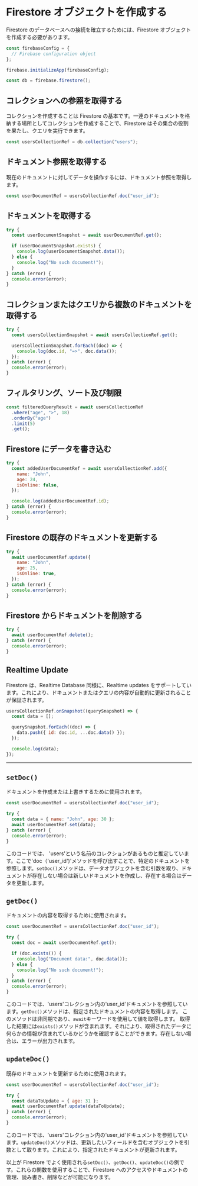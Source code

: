 # Firestore オブジェクトを作成する

Firestore のデータベースへの接続を確立するためには、Firestore オブジェクトを作成する必要があります。

```javascript
const firebaseConfig = {
  // Firebase configuration object
};

firebase.initializeApp(firebaseConfig);

const db = firebase.firestore();
```

## コレクションへの参照を取得する

コレクションを作成することは Firestore の基本です。一連のドキュメントを格納する場所としてコレクションを作成することで、Firestore はその集合の役割を果たし、クエリを実行できます。

```javascript
const usersCollectionRef = db.collection("users");
```

## ドキュメント参照を取得する

現在のドキュメントに対してデータを操作するには、ドキュメント参照を取得します。

```javascript
const userDocumentRef = usersCollectionRef.doc("user_id");
```

## ドキュメントを取得する

```javascript
try {
  const userDocumentSnapshot = await userDocumentRef.get();

  if (userDocumentSnapshot.exists) {
    console.log(userDocumentSnapshot.data());
  } else {
    console.log("No such document!");
  }
} catch (error) {
  console.error(error);
}
```

## コレクションまたはクエリから複数のドキュメントを取得する

```javascript
try {
  const usersCollectionSnapshot = await usersCollectionRef.get();

  usersCollectionSnapshot.forEach((doc) => {
    console.log(doc.id, "=>", doc.data());
  });
} catch (error) {
  console.error(error);
}
```

## フィルタリング、ソート及び制限

```javascript
const filteredQueryResult = await usersCollectionRef
  .where("age", ">", 18)
  .orderBy("age")
  .limit(5)
  .get();
```

## Firestore にデータを書き込む

```javascript
try {
  const addedUserDocumentRef = await usersCollectionRef.add({
    name: "John",
    age: 24,
    isOnline: false,
  });

  console.log(addedUserDocumentRef.id);
} catch (error) {
  console.error(error);
}
```

## Firestore の既存のドキュメントを更新する

```javascript
try {
  await userDocumentRef.update({
    name: "John",
    age: 25,
    isOnline: true,
  });
} catch (error) {
  console.error(error);
}
```

## Firestore からドキュメントを削除する

```javascript
try {
  await userDocumentRef.delete();
} catch (error) {
  console.error(error);
}
```

## Realtime Update

Firestore は、Realtime Database 同様に、Realtime updates をサポートしています。これにより、ドキュメントまたはクエリの内容が自動的に更新されることが保証されます。

```javascript
usersCollectionRef.onSnapshot((querySnapshot) => {
  const data = [];

  querySnapshot.forEach((doc) => {
    data.push({ id: doc.id, ...doc.data() });
  });

  console.log(data);
});
```

---

## `setDoc()`

ドキュメントを作成または上書きするために使用されます。

```javascript
const userDocumentRef = usersCollectionRef.doc("user_id");

try {
  const data = { name: "John", age: 30 };
  await userDocumentRef.set(data);
} catch (error) {
  console.error(error);
}
```

このコードでは、 'users'という名前のコレクションがあるものと推定しています。ここで'doc（'user_id')'メソッドを呼び出すことで、特定のドキュメントを参照します。`setDoc()`メソッドは、データオブジェクトを含む引数を取り、ドキュメントが存在しない場合は新しいドキュメントを作成し、存在する場合はデータを更新します。

## `getDoc()`

ドキュメントの内容を取得するために使用されます。

```javascript
const userDocumentRef = usersCollectionRef.doc("user_id");

try {
  const doc = await userDocumentRef.get();

  if (doc.exists()) {
    console.log("Document data:", doc.data());
  } else {
    console.log("No such document!");
  }
} catch (error) {
  console.error(error);
}
```

このコードでは、'users'コレクション内の'user_id'ドキュメントを参照しています。`getDoc()`メソッドは、指定されたドキュメントの内容を取得します。 このメソッドは非同期であり、`await`キーワードを使用して値を取得します。 取得した結果には`exists()`メソッドが含まれます。それにより、取得されたデータに何らかの情報が含まれているかどうかを確認することができます。存在しない場合は、エラーが出力されます。

## `updateDoc()`

既存のドキュメントを更新するために使用されます。

```javascript
const userDocumentRef = usersCollectionRef.doc("user_id");

try {
  const dataToUpdate = { age: 31 };
  await userDocumentRef.update(dataToUpdate);
} catch (error) {
  console.error(error);
}
```

このコードでは、'users'コレクション内の'user_id'ドキュメントを参照しています。`updateDoc()`メソッドは、更新したいフィールドを含むオブジェクトを引数として取ります。これにより、指定されたドキュメントが更新されます。

以上が Firestore でよく使用される`setDoc()`、`getDoc()`、`updateDoc()`の例です。これらの関数を使用することで、Firestore へのアクセスやドキュメントの管理、読み書き、削除などが可能になります。
